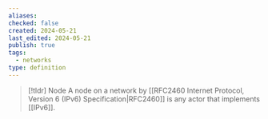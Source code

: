 ```yaml
---
aliases: 
checked: false
created: 2024-05-21
last_edited: 2024-05-21
publish: true
tags:
  - networks
type: definition
---
```

>[!tldr] Node
> A node on a network by [[RFC2460 Internet Protocol, Version 6 (IPv6) Specification|RFC2460]] is any actor that implements [[IPv6]].

